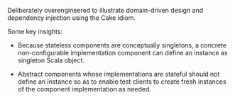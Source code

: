 Deliberately overengineered to illustrate domain-driven design and 
dependency injection using the Cake idiom.

Some key insights:

- Because stateless components are conceptually singletons, a concrete
  non-configurable implementation component can define an instance as
  singleton Scala object.
  
- Abstract components whose implementations are stateful should not
  define an instance so as to enable test clients to create fresh
  instances of the component implementation as needed.
  
